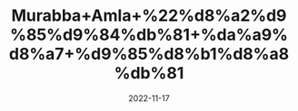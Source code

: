 ---
title: 'Murabba+Amla+%22%d8%a2%d9%85%d9%84%db%81+%da%a9%d8%a7+%d9%85%d8%b1%d8%a8%db%81'
date: '2022-11-17' 
metatag: '' 
inventory: '0' 
draft: false 
# meta description 
shortDescripton: 'Indian+Gooseberry+Preserve+%22++Amla+Murabba+improves+and+reinforces+the+immune+system.+It+is+a+safe+and+natural+remedy+for+recurring+infections+like+cold%2c+fever+and+etc.'
description: 'Preserves+++%d9%85%d8%b1%d8%a8%db%81+%22+%d8%a7%da%86%d8%a7%d8%b1'
longdescription: ''
tags: ''
brand: ''
subCategory: ''
unit: '250 gm-Pk'
sellCount: '0'
featured: True
# product Price
price: '100.0'
# Product Short Description
shortDescription: 'Indian+Gooseberry+Preserve+%22++Amla+Murabba+improves+and+reinforces+the+immune+system.+It+is+a+safe+and+natural+remedy+for+recurring+infections+like+cold%2c+fever+and+etc.'
productID: '87D1350C-373C-ED11-996A-005056B3A416'
type: 'products'
category: 'Preserves+++%d9%85%d8%b1%d8%a8%db%81+%22+%d8%a7%da%86%d8%a7%d8%b1' 
thumnailproduct: 'https://eraconnect.blob.core.windows.net/product-images/aminsaddiquidawakhana/aa094416-5be7-4056-9b69-09a13e0006f8.webp' 
images:
  - image: 'https://eraconnect.blob.core.windows.net/product-images/aminsaddiquidawakhana/aa094416-5be7-4056-9b69-09a13e0006f8.webp'  
Variants:
---